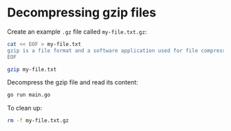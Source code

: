 # Decompressing gzip files

Create an example `.gz` file called `my-file.txt.gz`:

```bash
cat << EOF > my-file.txt
gzip is a file format and a software application used for file compression and decompression. The program was created by Jean-loup Gailly and Mark Adler as a free software replacement for the compress program used in early Unix systems, and intended for use by GNU (from which the "g" of gzip is derived). Version 0.1 was first publicly released on 31 October 1992, and version 1.0 followed in February 1993.
EOF

gzip my-file.txt
```

Decompress the gzip file and read its content:

```bash
go run main.go
```

To clean up:

```bash
rm -f my-file.txt.gz
```
